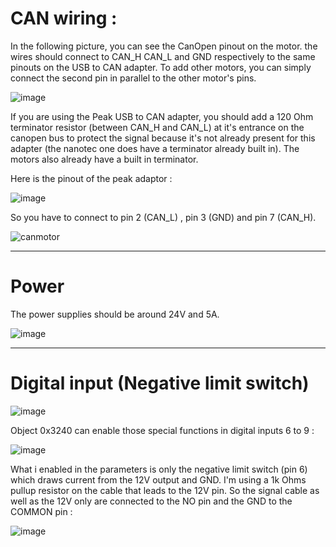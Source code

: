 
# CAN wiring :

In the following picture, you can see the CanOpen pinout on the motor. the wires should connect to CAN_H CAN_L and GND respectively to the same pinouts on the USB to CAN adapter. To add other motors, you can simply connect the second pin in parallel to the other motor's pins.

![image](https://github.com/user-attachments/assets/7dc6f34e-b8a2-47f6-8fcc-7c1aa273ba4f)

If you are using the Peak USB to CAN adapter, you should add a 120 Ohm terminator resistor (between CAN_H and CAN_L) at it's entrance on the canopen bus to protect the signal because it's not already present for this adapter (the nanotec one does have a terminator already built in). The motors also already have a built in terminator.

Here is the pinout of the peak adaptor : 

![image](https://github.com/user-attachments/assets/f72298d2-d2ea-48f6-8a16-27cffc3dd0b6)

So you have to connect to pin 2 (CAN_L) , pin 3 (GND) and pin 7 (CAN_H).

![canmotor](https://github.com/user-attachments/assets/39e562ef-8a41-4222-a80e-1269f351b574)


----------------------------------------

# Power 

The power supplies should be around 24V and 5A.

![image](https://github.com/user-attachments/assets/2cbb00b0-114e-47fe-80b2-1ef27a7c20f1)


-----------------------------------------

# Digital input (Negative limit switch)

![image](https://github.com/user-attachments/assets/b46a080c-3c53-4626-9e73-5175322c1dce)

Object 0x3240 can enable those special functions in digital inputs 6 to 9 : 

![image](https://github.com/user-attachments/assets/3f98776a-20cc-4dfc-aae1-5f453449adab)

What i enabled in the parameters is only the negative limit switch (pin 6) which draws current from the 12V output and GND. I'm using a 1k Ohms pullup resistor on the cable that leads to the 12V pin. So the signal cable as well as the 12V only are connected to the NO pin and the GND to the COMMON pin : 

![image](https://github.com/user-attachments/assets/995b1662-6e76-4cb8-8b67-8ffd4d419e65)






